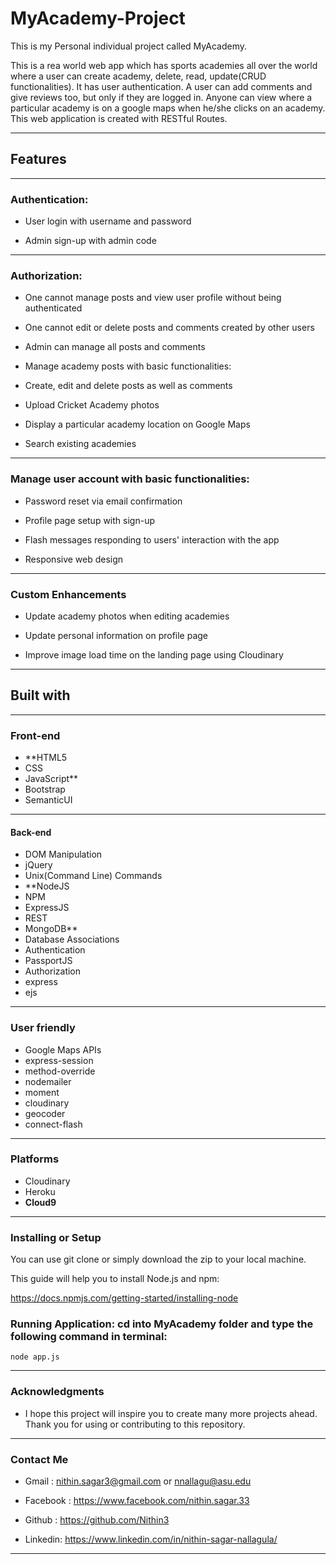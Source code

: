 # MyAcademy-Project
This is my Personal individual project called MyAcademy.

This is a rea world web app which has sports academies all over the world where a user can create academy, 
delete, read, update(CRUD functionalities). It has user authentication. A user can add comments and 
give reviews too, but only if they are logged in. Anyone can view where a particular academy is on a google maps when he/she clicks on an academy. This web application is created with RESTful Routes.

---
## Features ##

---
### Authentication: ###

* User login with username and password

* Admin sign-up with admin code

---
### Authorization: ###

* One cannot manage posts and view user profile without being authenticated

* One cannot edit or delete posts and comments created by other users

* Admin can manage all posts and comments

* Manage academy posts with basic functionalities:

* Create, edit and delete posts as well as comments

* Upload Cricket Academy photos

* Display a particular academy location on Google Maps

* Search existing academies

---
### Manage user account with basic functionalities: ###

* Password reset via email confirmation

* Profile page setup with sign-up

* Flash messages responding to users' interaction with the app

* Responsive web design

---
### Custom Enhancements ###

* Update academy photos when editing academies

* Update personal information on profile page

* Improve image load time on the landing page using Cloudinary

---
## Built with ##

---
### Front-end ###
* **HTML5
* CSS
* JavaScript**
* Bootstrap
* SemanticUI

---
#### Back-end ###
* DOM Manipulation
* jQuery
* Unix(Command Line) Commands
* **NodeJS
* NPM
* ExpressJS
* REST
* MongoDB**
* Database Associations
* Authentication
* PassportJS
* Authorization
* express
* ejs

---
### User friendly ###
* Google Maps APIs
* express-session
* method-override
* nodemailer
* moment
* cloudinary
* geocoder
* connect-flash

---
### Platforms ###
* Cloudinary
* Heroku
* **Cloud9**

---
### Installing or Setup ###
You can use git clone or simply download the zip to your local machine.

This guide will help you to install Node.js and npm:

https://docs.npmjs.com/getting-started/installing-node

### Running Application: cd into MyAcademy folder and type the following command in terminal: ###

```
node app.js
```

---
### Acknowledgments ###
* I hope this project will inspire you to create many more projects ahead. Thank you for using or contributing to this repository.

---
### Contact Me ###
* Gmail	:	nithin.sagar3@gmail.com or nnallagu@asu.edu

* Facebook	:	https://www.facebook.com/nithin.sagar.33

* Github	:	https://github.com/Nithin3

* Linkedin: https://www.linkedin.com/in/nithin-sagar-nallagula/

---
